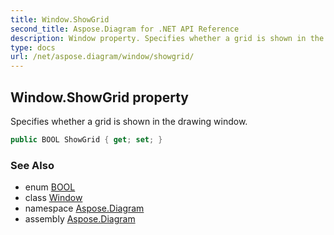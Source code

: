 ```yaml
---
title: Window.ShowGrid
second_title: Aspose.Diagram for .NET API Reference
description: Window property. Specifies whether a grid is shown in the drawing window
type: docs
url: /net/aspose.diagram/window/showgrid/
---
```

## Window.ShowGrid property

Specifies whether a grid is shown in the drawing window.

```csharp
public BOOL ShowGrid { get; set; }
```

### See Also

* enum [BOOL](../../bool/)
* class [Window](../)
* namespace [Aspose.Diagram](../../window/)
* assembly [Aspose.Diagram](../../../)


